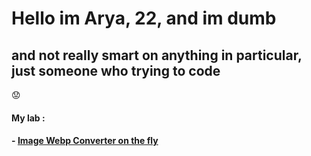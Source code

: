 # Hello im Arya, 22, and im dumb
## and not really smart on anything in particular, just someone who trying to code
:worried:
#### My lab :
#### - [Image Webp Converter on the fly](https://github.com/pandao/editor.md "Heading link")
